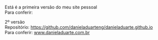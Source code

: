 Está é a primeira versão do meu site pessoal <br>
Para conferir:<br>

2º versão <br>
Repositório: https://github.com/danieladuarteng/danieladuarte.github.io <br>
Para conferir: www.danieladuarte.com.br
